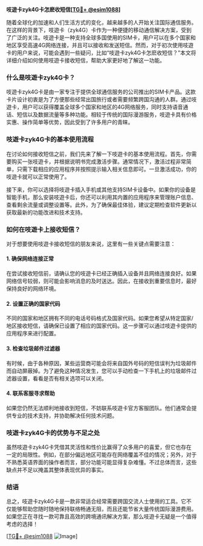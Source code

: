 **吱遊卡zyk4G卡怎麽收短信[[TG💪+ @esim1088](https://t.me/s/esim1088)]**

随着全球化的加速和人们生活方式的变化，越来越多的人开始关注国际通信服务。在这样的背景下，吱遊卡（zyk4G）卡作为一种便捷的移动通信解决方案，受到了广泛的关注。吱遊卡是一种支持全球多国使用的SIM卡，用户可以在多个国家和地区享受高速4G网络连接，并且可以接收和发送短信。然而，对于初次使用吱遊卡的用户来说，可能会遇到一些疑问，比如“吱遊卡zyk4G卡怎麽收短信？”本文将详细介绍如何使用吱遊卡接收短信，帮助大家更好地了解这一功能。

### 什么是吱遊卡zyk4G卡？

吱遊卡zyk4G卡是由一家专注于提供全球通信服务的公司推出的SIM卡产品。这款卡片设计初衷是为了方便那些经常出国旅行或者需要频繁跨国沟通的人群。通过吱遊卡，用户可以获得覆盖全球多个国家和地区的4G网络服务，同时支持语音通话、短信以及数据流量等多种功能。相较于传统的国际漫游服务，吱遊卡具有价格实惠、操作简单等优势，因此受到了许多用户的青睐。

### 吱遊卡zyk4G卡的基本使用流程

在讨论如何接收短信之前，我们先来了解一下吱遊卡的基本使用流程。首先，你需要购买一张吱遊卡，并根据说明书完成激活步骤。通常情况下，激活过程非常简单，只需下载相应的应用程序并按照提示输入相关信息即可。一旦激活成功，你的吱遊卡就可以正常使用了。

接下来，你可以选择将吱遊卡插入手机或其他支持SIM卡设备中。如果你的设备是智能手机，那么安装吱遊卡后，你还可以利用其内置的应用程序来管理账户信息、查看剩余流量或调整设置等。此外，为了确保最佳体验，建议定期检查软件更新以获取最新的功能改进和技术支持。

### 如何在吱遊卡上接收短信？

对于想要使用吱遊卡接收短信的朋友来说，这里有一些关键点需要注意：

#### 1. 确保网络连接正常
在尝试接收短信前，请确认您的吱遊卡已经正确插入设备并且网络连接良好。如果网络信号较弱，则可能会影响消息的及时送达。因此，在接收到重要信息时，最好保持良好的网络环境。

#### 2. 设置正确的国家代码
不同的国家和地区拥有不同的电话号码格式及国家代码。如果您希望从特定国家/地区接收短信，请确保已设置了相应的国家代码。这一步骤可以通过吱遊卡提供的应用程序来进行配置。

#### 3. 检查垃圾邮件过滤器
有时候，由于各种原因，某些运营商可能会将来自国外号码的短信误判为垃圾邮件而自动屏蔽掉。为了避免这种情况发生，您可以手动检查一下手机上的垃圾邮件过滤器设置，看看是否有相关选项可以关闭。

#### 4. 联系客服寻求帮助
如果您仍然无法顺利地接收到短信，不妨联系吱遊卡官方客服团队。他们通常会提供专业的技术支持，并协助解决任何技术问题。

### 吱遊卡zyk4G卡的优势与不足之处

虽然吱遊卡zyk4G卡凭借其灵活性和性价比赢得了众多用户的喜爱，但它也存在一定的局限性。例如，在部分偏远地区可能存在网络覆盖不佳的情况；另外，对于不熟悉英语界面的操作者而言，部分功能可能显得复杂难懂。不过总体而言，这些缺点并不足以掩盖其整体表现优异的事实。

### 结语

总之，吱遊卡zyk4G卡是一款非常适合经常需要跨国交流人士使用的工具。它不仅能够帮助您随时随地保持联络畅通无阻，而且还能节省大量传统国际漫游费用。如果您正在寻找一款可靠且高效的跨境通讯解决方案，那么吱遊卡无疑是一个值得考虑的选择！

[[TG💪+ @esim1088](https://t.me/s/esim1088) ![Image](https://i.postimg.cc/4NQfJmqS/Snipaste-2025-05-13-00-14-12.png)]